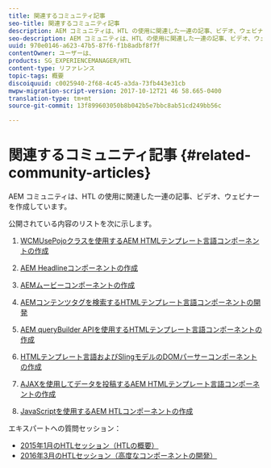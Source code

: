 ```yaml
---
title: 関連するコミュニティ記事
seo-title: 関連するコミュニティ記事
description: AEM コミュニティは、HTL の使用に関連した一連の記事、ビデオ、ウェビナーを作成しています。
seo-description: AEM コミュニティは、HTL の使用に関連した一連の記事、ビデオ、ウェビナーを作成しています。
uuid: 970e0146-a623-47b5-87f6-f1b8adbf8f7f
contentOwner: ユーザーは、
products: SG_EXPERIENCEMANAGER/HTL
content-type: リファレンス
topic-tags: 概要
discoiquuid: c0025940-2f68-4c45-a3da-73fb443e31cb
mwpw-migration-script-version: 2017-10-12T21 46 58.665-0400
translation-type: tm+mt
source-git-commit: 13f899603050b8b042b5e7bbc8ab51cd249bb56c

---
```



# 関連するコミュニティ記事 {#related-community-articles}

AEM コミュニティは、HTL の使用に関連した一連の記事、ビデオ、ウェビナーを作成しています。

公開されている内容のリストを次に示します。

1. [WCMUsePojoクラスを使用するAEM HTMLテンプレート言語コンポーネントの作成](https://helpx.adobe.com/experience-manager/using/first_htl_WCMUsePojo.html)

1. [AEM Headlineコンポーネントの作成](https://helpx.adobe.com/experience-manager/using/aem_headline.html)
1. [AEMムービーコンポーネントの作成](https://helpx.adobe.com/experience-manager/using/movie.html)
1. [AEMコンテンツタグを検索するHTMLテンプレート言語コンポーネントの開発](https://helpx.adobe.com/experience-manager/using/tagmanager-api-htl.html)
1. [AEM queryBuilder APIを使用するHTMLテンプレート言語コンポーネントの作成](https://helpx.adobe.com/experience-manager/using/htl_querybuilder.html)
1. [HTMLテンプレート言語およびSlingモデルのDOMパーサーコンポーネントの作成](https://helpx.adobe.com/experience-manager/using/domparser.html)
1. [AJAXを使用してデータを投稿するAEM HTMLテンプレート言語コンポーネントの作成](https://helpx.adobe.com/experience-manager/using/htl_ajax.html)
1. [JavaScriptを使用するAEM HTLコンポーネントの作成](https://helpx.adobe.com/experience-manager/using/htl_js.html)

エキスパートへの質問セッション：

* [2015年1月のHTLセッション（HTLの概要）](http://scottsdigitalcommunity.blogspot.ca/2015/01/upcoming-sessions-of-ask-aem-community.html)
* [2016年3月のHTLセッション（高度なコンポーネントの開発）](http://scottsdigitalcommunity.blogspot.ca/2016/03/ask-aem-community-experts-deep-dive.html)

